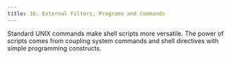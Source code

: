 ```yaml
---
title: 16. External Filters, Programs and Commands
---
```


Standard UNIX commands make shell scripts more versatile. The power of scripts comes from coupling system commands and shell directives with simple programming constructs.
